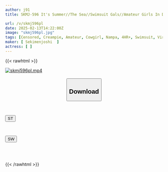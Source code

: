 ```yaml
---
author: j91
title: SKMJ-596 It's Summer//The Sea//Swimsuit Gals//Amateur Girls In Dazzling Bikinis At Onjuku Beach! Would You Like To Help A Virgin Masturbate? A Sexy Summer Girl Takes The Virgin's Virginity And Gives Him A Creampie After His Boobs And Hips Spill Out Of The Swimsuit And His Lively Virgin Dick Explodes.

url: /v/skmj596pl
date: 2025-02-13T14:22:00Z
image: "skmj596pl.jpg"
tags: [Censored, Creampie, Amateur, Cowgirl, Nampa, 4HR+, Swimsuit, Virgin Man	]
maker: [ Sekimenjoshi  ]
actress: [ ]
---
```



{{< rawhtml >}}

<div class="video" data-videoid="YZpqe489bVUv7XL">
    <a href="javascript:;">
        <img src="/v/skmj596pl/skmj596pl.jpg" width="WIDTH" height="HEIGHT" alt="skmj596pl.mp4" loading="lazy">
    </a>
</div>

<script type="text/javascript" src="https://j91.asia/asset/on-demand-st.js"></script>

<br>
  <link rel="stylesheet" href="https://j91.asia/asset/bs5.css">
  
  <center>
  <button class="btn btn-primary" type="button" data-bs-toggle="collapse" data-bs-target=".multi-collapse" aria-expanded="false" aria-controls="multiCollapseExample1 multiCollapseExample2"><h2>Download</h2></button></center>
</p>
<div class="row">
  <div class="col">
    <div class="collapse multi-collapse" id="multiCollapseExample1">
      <div class="card card-body">
	      	      <br>
<div class="buttons">  
<p><a href="/v/skmj596pl/st.html" target="_blank"><button class="btn-hover color-3"><i class="fa fa-download"></i> ST</button></a></p></div>
    </div>
  </div>
</div>
  <div class="col">
    <div class="collapse multi-collapse" id="multiCollapseExample2">
      <div class="card card-body">
	      <br>
<div class="buttons">
<p><a href="/v/skmj596pl/sw.html" target="_blank"><button class="btn-hover color-2"><i class="fa fa-download"></i> SW</button></a></p></div>
<br><br>
      </div>
    </div>
  </div>
</div>

{{< /rawhtml >}}